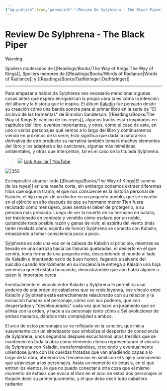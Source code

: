 ```yaml
---
{"dg-publish":true,"permalink":"/Review De Sylphrena - The Black Piper/","title":"Review De Sylphrena - The Black Piper","tags":["ZeType/Ensayo","Contexto/Universidad"],"updated":"2023-11-07T01:07:14.608-05:00"}
---
```



# Review De Sylphrena - The Black Piper

> [!warning] 
> Spoilers moderados de [[Readings/Books/The Way of Kings\|The Way of Kings]],
> Spoilers menores de [[Readings/Books/Words of Radiance\|Words of Radiance]] y [[Readings/Books/Oathbringer\|Oathbringer]]

---

Para empezar a hablar de Sylphrena veo necesario mencionar algunas cosas antes que espero enriquezcan la propia obra tales cómo la intención del álbum y la historia que le inspira. El álbum [Kaladin](https://theblackpiper.com/album/1527700/kaladin) fué pensado desde su creación cómo una banda sonora para el primer libro en la serie de "El archivo de las tormentas" de Brandon Sanderson: [[Readings/Books/The Way of Kings\|El camino de los reyes]], algunos tracks están inspirados en capítulos del libro, eventos importantes, y otros, cómo el caso de este, en uno o varios personajes qué vemos a lo largo del libro y continuaremos viendo en próximos de la serie; Esto significa que dada la naturaleza derivativa de otro producto su narrativa también tomará muchos elementos del libro y los adaptará a las canciones, algunas más miméticas, ambientales, y otras que interpretan, tal es el caso de la titulada Sylphrena.

>  ![](https://youtube.com/watch?v=LeNqSRz898s&si)
>  [Link Auxiliar | YouTube](https://youtube.com/watch?v=LeNqSRz898s&si)

![|350](https://i.pinimg.com/originals/59/91/dd/5991dd29122267b2a32774ec1af4b6b3.jpg)

Es imposible abarcar todo [[Readings/Books/The Way of Kings\|El camino de los reyes]] en una reseña corta, sin embargo podemos extraer diferentes hilos que sigue la trama, el que nos conscierne es la historia personal de Kaladin, el hijo mayor de un doctor en un pequeño pueblo, que se inscribe en el ejército un año después de que su hermano menor Tien fuera reclutado cómo mensajero, pues sentía el deber de protegerlo, a su persona más preciada. Luego de ver la muerte de su hermano en batalla, ser traicionado en combate y vendido cómo esclavo por un noble, quitándole toda posible razón y ganas de vivir, el espíritu del viento (más tarde revelada cómo espíritu de honor) Sylphrena se conecta con Kaladin, empezando a tomar consciencia poco a poco. 

Sylphrena es solo una voz en la cabeza de Kaladin al principio, mientras es llevado en una carroza hacia las llanuras quebradas, el desierto en el que servirá, toma forma de una pequeña niña, descubriendo el mundo al lado de Kaladin e intentando verlo de buen humor, llegando a salvarle del suicidio cuando *irónicamente* en su inociencia le entrega a Kaladin una hoja venenosa que el estaba buscando, demostrándole que aún había alguien a quien le importaba cerca.

Eventualmente el vínculo entre Kaladin y Sylphrena le permitiría usar poderes de una orden de caballeros que se creía leyenda, ese vínculo entre Kaladín y Sylphrena está estrechamente relacionado con su relación y la evolución humana del personaje, cómo con sus poderes, que son despertados y "desbloqueados" cada vez que hace un juramento que se alínea con la orden, y hace a su personaje tanto cómo a Syl evolucionar de ambas maneras, dándole más complejidad a ambos.

El arco de estos personajes se ve reflejado en la canción, que inicia suavemente con un sintetizador que simboliza el despertar de consciencia de Sylphrena, unos segundos después escuchamos unos tresillos que se mantienen en toda la obra cómo elemento rítmico representando el vínculo de Sylphrena con Kaladin, transformándose, creciendo y eventualmente uniéndose junto con las cuerdas frotadas que van añadiendo capas a lo largo de la obra, abriendo las frecuencias en simil con el viaje y crecimiento que atraviesan a los personajes, hasta un momento de éxtasis, en el que entran los vientos, lo que no puedo conectar a otra cosa que el mísmo momento de éxtasis que evoca el libro en el arco de estos dos personajes al Kaladin decir su primer juramento, y el que debe decir todo caballero radiante: 

> 
